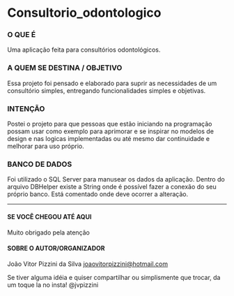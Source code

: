 # Consultorio_odontologico

### O QUE É
Uma aplicação feita para consultórios odontológicos.

### A QUEM SE DESTINA / OBJETIVO
Essa projeto foi pensado e elaborado para suprir as necessidades de um consultório simples, entregando funcionalidades simples e objetivas.

### INTENÇÃO
Postei o projeto para que pessoas que estão iniciando na programação possam usar como exemplo para aprimorar e se inspirar no modelos de design e nas 
logicas implementadas ou até mesmo dar continuidade e melhorar para uso próprio.

### BANCO DE DADOS
Foi utilizado o SQL Server para manusear os dados da aplicação.
Dentro do arquivo DBHelper existe a String onde é possível fazer a conexão do seu próprio banco. Está comentado onde deve ocorrer a alteração.

----------------------------
#### SE VOCÊ CHEGOU ATÉ AQUI
Muito obrigado pela atenção

#### SOBRE O AUTOR/ORGANIZADOR
João Vitor Pizzini da Silva
joaovitorpizzini@hotmail.com

Se tiver alguma idéia e quiser compartilhar ou simplismente que trocar, da um toque la no insta! @jvpizzini
